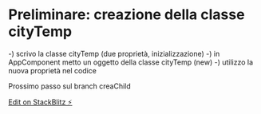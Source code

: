 # Preliminare: creazione della classe cityTemp

-) scrivo la classe cityTemp (due proprietà, inizializzazione)
-) in AppComponent metto un oggetto della classe cityTemp (new)
-) utilizzo la nuova proprietà nel codice 

Prossimo passo sul branch creaChild

[Edit on StackBlitz ⚡️](https://stackblitz.com/edit/angular-sswcreachild)